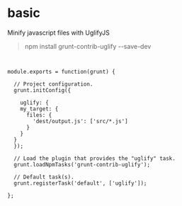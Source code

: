 # basic

Minify javascript files with UglifyJS

>npm install grunt-contrib-uglify --save-dev

<pre><code>

module.exports = function(grunt) {

  // Project configuration.
  grunt.initConfig({

    uglify: {
    my_target: {
      files: {
        'dest/output.js': ['src/*.js']
      }
    }
  }
  });

  // Load the plugin that provides the "uglify" task.
  grunt.loadNpmTasks('grunt-contrib-uglify');

  // Default task(s).
  grunt.registerTask('default', ['uglify']);

};




</code></pre>
